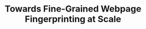 ---
title: "Towards Fine-Grained Webpage Fingerprinting at Scale"
excerpt: ACM Conference on Computer and Communications Security (CCS) 2024
authors: Xiyuan Zhao, Xinhao Deng, Qi Li, Yunpeng Liu, <strong>Zhuotao Liu</strong>, Kun Sun, Ke Xu.
seq: 4
conference: "CCS24"
conference_url: "https://www.sigsac.org/ccs/CCS2024/"
tag: CCS24
---